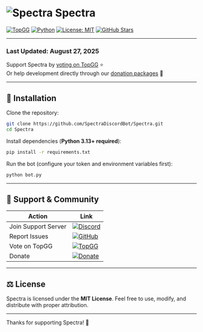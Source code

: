 # ![Spectra](https://raw.githubusercontent.com/SpectraDiscordBot/Spectra/main/assets/logo.png) Spectra

[![TopGG](https://top.gg/api/widget/1279512390756470836.svg)](https://top.gg/bot/1279512390756470836)
[![Python](https://img.shields.io/badge/Python-3.13+-blue?logo=python)](https://www.python.org/)
[![License: MIT](https://img.shields.io/badge/License-MIT-yellow?logo=opensourceinitiative)](https://opensource.org/licenses/MIT)
[![GitHub Stars](https://img.shields.io/github/stars/SpectraDiscordBot/Spectra?style=social)](https://github.com/SpectraDiscordBot/Spectra/stargazers)

---

### Last Updated: August 27, 2025

Support Spectra by [voting on TopGG](https://top.gg/bot/1279512390756470836) ⭐  
Or help development directly through our [donation packages](https://discord.com/discovery/applications/1279512390756470836/store) 💖

---

## 🚀 Installation

Clone the repository:

```bash
git clone https://github.com/SpectraDiscordBot/Spectra.git
cd Spectra
````

Install dependencies (**Python 3.13+ required**):

```bash
pip install -r requirements.txt
```

Run the bot (configure your token and environment variables first):

```bash
python bot.py
```

---

## 🛟 Support & Community

| Action              | Link                                                                                                                                                                     |
| ------------------- | ------------------------------------------------------------------------------------------------------------------------------------------------------------------------ |
| Join Support Server | [![Discord](https://img.shields.io/badge/Discord-Join%20Server-7289DA?logo=discord\&logoColor=white)](https://discord.gg/fcPF66DubA)                            |
| Report Issues       | [![GitHub](https://img.shields.io/badge/GitHub-Open%20Issue-181717?logo=github\&logoColor=white)](https://github.com/SpectraDiscordBot/Spectra/issues)                   |
| Vote on TopGG       | [![TopGG](https://img.shields.io/badge/TopGG-Vote-FF5F5F?logo=top.gg\&logoColor=white)](https://top.gg/bot/1279512390756470836)                                          |
| Donate              | [![Donate](https://img.shields.io/badge/Donate-Buy%20Support-4CAF50?logo=paypal\&logoColor=white)](https://discord.com/discovery/applications/1279512390756470836/store) |

---

## ⚖️ License

Spectra is licensed under the **MIT License**.
Feel free to use, modify, and distribute with proper attribution.

---

Thanks for supporting Spectra! 🚀